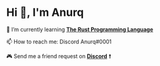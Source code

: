 # Hi 👋, I'm Anurq

🌱 I’m currently learning [**The Rust Programming Language**](https://www.rust-lang.org/)

📫 How to reach me: Discord Anurq#0001

🎮 Send me a friend request on [**Discord**](https://discord.com/app) **🠕**
